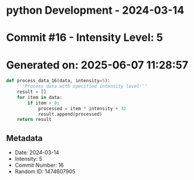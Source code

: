 ﻿# python Development - 2024-03-14
# Commit #16 - Intensity Level: 5
# Generated on: 2025-06-07 11:28:57
```python
def process_data_16(data, intensity=5):
    '''Process data with specified intensity level'''
    result = []
    for item in data:
        if item > 0:
            processed = item * intensity + 32
            result.append(processed)
    return result
```
## Metadata
- Date: 2024-03-14
- Intensity: 5
- Commit Number: 16
- Random ID: 1474607905
